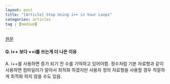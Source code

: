 ```yaml
---
layout: post
title: "[Article] Stop Using i++ in Your Loops"
categories: articles
tag : [medium]
---
```


[원문](https://medium.com/better-programming/stop-using-i-in-your-loops-1f906520d548)

#### Q. i++ 보다 ++i를 쓰는게 더 나은 이유

A. i++를 사용하면 증가 되기 전 수를 기억하고 있어야함. 정수처럼 기본 자료형과 같이 사용하면 컴파일러가 알아서 최적화 하겠지만 사용자 정의 자료형을 사용할 경우 적절하게 최적화 하지 않을 수도 있음.  

